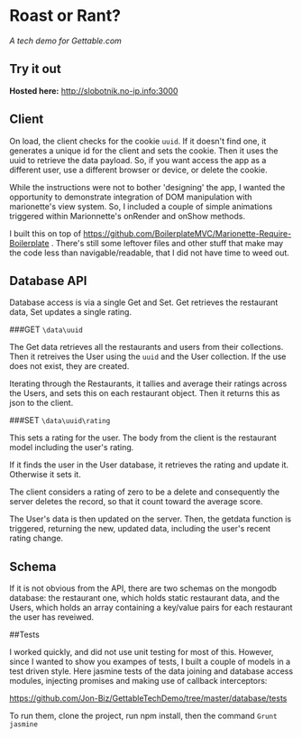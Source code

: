 
# Roast or Rant? 
*A tech demo for Gettable.com*

## Try it out

**Hosted here:** http://slobotnik.no-ip.info:3000

## Client

On load, the client checks for the cookie `uuid`. If it doesn't find one, it generates a unique id for the client and sets the cookie. Then it uses the uuid to retrieve the data payload. So, if you want access the app as a different user, use a different browser or device, or delete the cookie.

While the instructions were not to bother 'designing' the app, I wanted the opportunity to demonstrate integration of DOM manipulation with marionette's view system. So, I included a couple of simple animations triggered within Marionnette's onRender and onShow methods.

I built this on top of https://github.com/BoilerplateMVC/Marionette-Require-Boilerplate . There's still some leftover files and other stuff that make may the code less than navigable/readable, that I did not have time to weed out.

## Database API

Database access is via a single Get and Set. Get retrieves the restaurant data, Set updates a single rating. 

###GET `\data\uuid`

The Get data retrieves all the restaurants and users from their collections. Then it retreives the User using the `uuid` and the User collection. If the use does not exist, they are created.

Iterating through the Restaurants, it tallies and average their ratings across the Users, and sets this on each restaurant object. Then it returns this as json to the client.

###SET `\data\uuid\rating`

This sets a rating for the user. The body from the client is the restaurant model including the user's rating. 

If it finds the user in the User database, it retrieves the rating and update it. Otherwise it sets it.
 
The client considers a rating of zero to be a delete and consequently the server deletes the record, so that it count toward the average score.

The User's data is then updated on the server. Then, the getdata function is triggered, returning the new, updated data, including the user's recent rating change. 

## Schema

If it is not obvious from the API, there are two schemas on the mongodb database: the restaurant one, which holds static restaurant data, and the Users, which holds an array containing a key/value pairs for each restaurant the user has reveiwed.

##Tests

I worked quickly, and did not use unit testing for most of this. However, since I wanted to show you exampes of tests, I built a couple of models in a test driven style. Here jasmine tests of the data joining and database access modules, injecting promises and making use of callback interceptors:

https://github.com/Jon-Biz/GettableTechDemo/tree/master/database/tests

To run them, clone the project, run npm install, then the command `Grunt jasmine`

